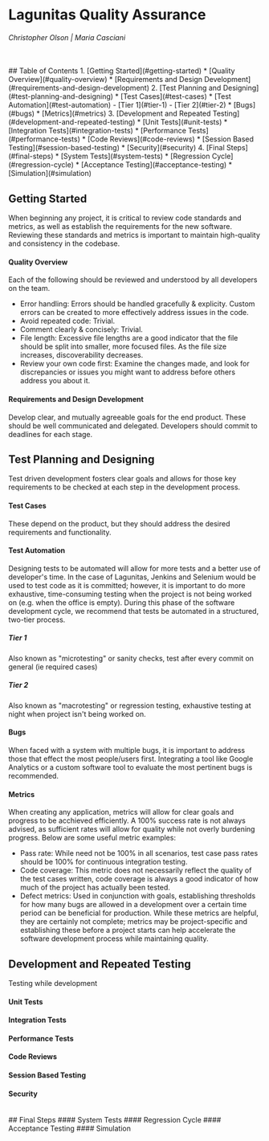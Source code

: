# Lagunitas Quality Assurance
###### Christopher Olson | Maria Casciani
<br>
## Table of Contents
1. [Getting Started](#getting-started)
  * [Quality Overview](#quality-overview)
  * [Requirements and Design Development](#requirements-and-design-development)
2. [Test Planning and Designing](#test-planning-and-designing)
  * [Test Cases](#test-cases)
  * [Test Automation](#test-automation)
    - [Tier 1](#tier-1)
    - [Tier 2](#tier-2)
  * [Bugs](#bugs)
  * [Metrics](#metrics)
3. [Development and Repeated Testing](#development-and-repeated-testing)
  * [Unit Tests](#unit-tests)
  * [Integration Tests](#integration-tests)
  * [Performance Tests](#performance-tests)
  * [Code Reviews](#code-reviews)
  * [Session Based Testing](#session-based-testing)
  * [Security](#security)
4. [Final Steps](#final-steps)
  * [System Tests](#system-tests)
  * [Regression Cycle](#regression-cycle)
  * [Acceptance Testing](#acceptance-testing)
  * [Simulation](#simulation)

## Getting Started
When beginning any project, it is critical to review code standards and metrics, as well as establish the requirements for the new software. Reviewing these standards and metrics is important to maintain high-quality and consistency in the codebase. 
#### Quality Overview
Each of the following should be reviewed and understood by all developers on the team.
- Error handling: Errors should be handled gracefully & explicity. Custom errors can be created to more effectively address issues in the code.
- Avoid repeated code: Trivial. 
- Comment clearly & concisely: Trivial. 
- File length: Excessive file lengths are a good indicator that the file should be split into smaller, more focused files. As the file size increases, discoverability decreases. 
- Review your own code first: Examine the changes made, and look for discrepancies or issues you might want to address before others address you about it. 

#### Requirements and Design Development
Develop clear, and mutually agreeable goals for the end product. These should be well communicated and delegated. Developers should commit to deadlines for each stage. 
<br>
## Test Planning and Designing
Test driven development fosters clear goals and allows for those key requirements to be checked at each step in the development process. 
#### Test Cases
These depend on the product, but they should address the desired requirements and functionality. 
#### Test Automation
Designing tests to be automated will allow for more tests and a better use of developer's time. In the case of Lagunitas, Jenkins and Selenium would be used to test code as it is committed; however, it is important to do more exhaustive, time-consuming testing when the project is not being worked on (e.g. when the office is empty). During this phase of the software development cycle, we recommend that tests be automated in a structured, two-tier process.
##### Tier 1
Also known as "microtesting" or sanity checks, test after every commit on general (ie required cases)
##### Tier 2
Also known as "macrotesting" or regression testing, exhaustive testing at night when project isn't being worked on. 
#### Bugs
When faced with a system with multiple bugs, it is important to address those that effect the most people/users first. Integrating a tool like Google Analytics or a custom software tool to evaluate the most pertinent bugs is recommended. 
#### Metrics
When creating any application, metrics will allow for clear goals and progress to be acchieved efficiently. A 100% success rate is not always advised, as sufficient rates will allow for quality while not overly burdening progress. Below are some useful metric examples:
- Pass rate: While need not be 100% in all scenarios, test case pass rates should be 100% for continuous integration testing.
- Code coverage: This metric does not necessarily reflect the quality of the test cases written, code coverage is always a good indicator of how much of the project has actually been tested.
- Defect metrics: Used in conjunction with goals, establishing thresholds for how many bugs are allowed in a development over a certain time period can be beneficial for production.
While these metrics are helpful, they are certainly not complete; metrics may be project-specific and establishing these before a project starts can help accelerate the software development process while maintaining quality.
## Development and Repeated Testing
Testing while development 
#### Unit Tests
#### Integration Tests
#### Performance Tests
#### Code Reviews
#### Session Based Testing
#### Security
<br>
## Final Steps
#### System Tests
#### Regression Cycle
#### Acceptance Testing
#### Simulation
